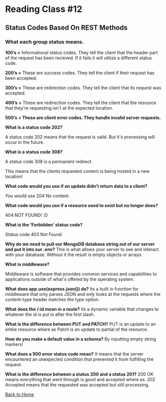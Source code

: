 # Reading Class #12

## Status Codes Based On REST Methods

### **What each group status means.**

**100’s =** Informational status codes. They tell the client that the header part of the request has been recieved. If it fails it will utilize a different status code.

**200’s =** These are success codes. They tell the client if their request has been accepted.

**300’s =** These are redirection codes. They tell the client that its request was accepted.

**400’s =** These are redirection codes. They tell the client that the resource that they're requesting isn't at the expected location.

**500’s = These are client error codes. They handle invalid server requests.**

**What is a status code 202?**

A status code 202 means that the request is valid. But it's processing will occur in the future.

**What is a status code 308?**

A status code 308 is a permanent redirect.

This means that the clients requested content is being hosted in a new location!

**What code would you use if an update didn’t return data to a client?**

You would use 204 No content.

**What code would you use if a resource used to exist but no longer does?**

404 NOT FOUND! :D

**What is the ‘Forbidden’ status code?**

Status code 403 Not Found.

**Why do we need to pull our MongoDB database string out of our server and put it into our .env?**
This is what allows your server to see and interact with your database. Without it the result is empty objects or arrays.

**What is middleware?**

Middleware is software that provides common services and capabilities to applications outside of what's offered by the operating system.

**What does app.use(express.json()) do?**
Its a built in function for middleware that only parses JSON and only looks at the requests where the content-type header matches the type option.

**What does the /:id mean in a route?**
Its a dynamic variable that changes to whatever the id is put in after the first slash.

**What is the difference between PUT and PATCH?**
PUT is an update to an entire resource where as Patch is an update to partial of the resource.

**How do you make a default value in a schema?**
By inputting empty string markers!

**What does a 500 error status code mean?**
It means that the server encountered an unexpected condition that prevented it from fulfilling the request.

**What is the difference between a status 200 and a status 201?**
200 OK means everything that went through is good and accepted where as. 202 Accepted means that the requested was accepted but still processing.

[Back to Home](https://zusolaris.github.io/reading-notes/)
